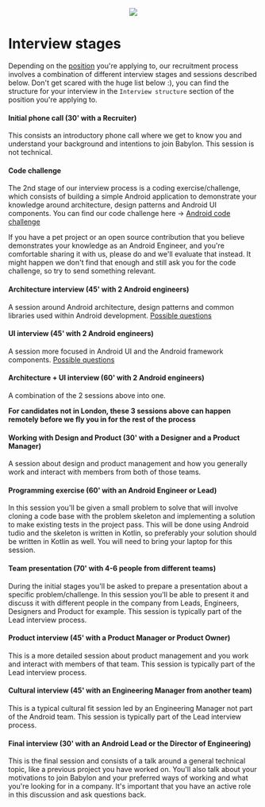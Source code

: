 <p align="center">
<img src="../logo.png">
</p>

Interview stages
==================================

Depending on the [position](../README.md#open-positions) you're applying to, our
recruitment process involves a combination of different interview stages and
sessions described below. Don't get scared with the huge list below :), 
you can find the structure for your interview in the `Interview structure` 
section of the position you're applying to.

#### Initial phone call (30' with a Recruiter)
This consists an introductory phone call where we get to know you and 
understand your background and intentions to join Babylon. This session 
is not technical.
 
#### Code challenge
The 2nd stage of our interview process is a coding exercise/challenge, which 
consists of building a simple Android application to demonstrate your knowledge 
around architecture, design patterns and Android UI components.
You can find our code challenge here -> [Android code challenge](code_challenge.md)

If you have a pet project or an open source contribution that you believe 
demonstrates your knowledge as an Android Engineer, and you're comfortable 
sharing it with us, please do and we'll evaluate that instead. It might 
happen we don't find that enough and still ask you for the code challenge, 
so try to send something relevant.

#### Architecture interview (45' with 2 Android engineers)
A session around Android architecture, design patterns and common libraries used 
within Android development. [Possible questions](architecture_questions.md)
 
#### UI interview (45' with 2 Android engineers)
A session more focused in Android UI and the Android framework 
components. [Possible questions](design_questions.md)

#### Architecture + UI interview (60' with 2 Android engineers)
A combination of the 2 sessions above into one.

**For candidates not in London, these 3 sessions above can happen remotely 
before we fly you in for the rest of the process**

#### Working with Design and Product (30' with a Designer and a Product Manager)
A session about design and product management and how
you generally work and interact with members from both of those teams. 

#### Programming exercise (60' with an Android Engineer or Lead)
In this session you'll be given a small problem to solve that will involve 
cloning a code base with the problem skeleton and implementing a solution 
to make existing tests in the project pass. This will be done using Android 
tudio and the skeleton is written in Kotlin, so preferably your solution
should be written in Kotlin as well. You will need to bring your laptop 
for this session.

#### Team presentation (70' with 4-6 people from different teams)
During the initial stages you'll be asked to prepare a presentation about
a specific problem/challenge. In this session you'll be able to present it
and discuss it with different people in the company from Leads, Engineers,
Designers and Product for example. This session is typically part of the
Lead interview process.

#### Product interview (45' with a Product Manager or Product Owner)
This is a more detailed session about product management and you work and
interact with members of that team. This session is typically part of the
Lead interview process.

#### Cultural interview (45' with an Engineering Manager from another team)
This is a typical cultural fit session led by an Engineering Manager not
part of the Android team. This session is typically part of the
Lead interview process.

#### Final interview (30' with an Android Lead or the Director of Engineering)
This is the final session and consists of a talk around a general technical 
topic, like a previous project you have worked on. You'll also talk about
your motivations to join Babylon and your preferred ways of working and 
what you're looking for in a company. It's important that you have an 
active role in this discussion and ask questions back.
